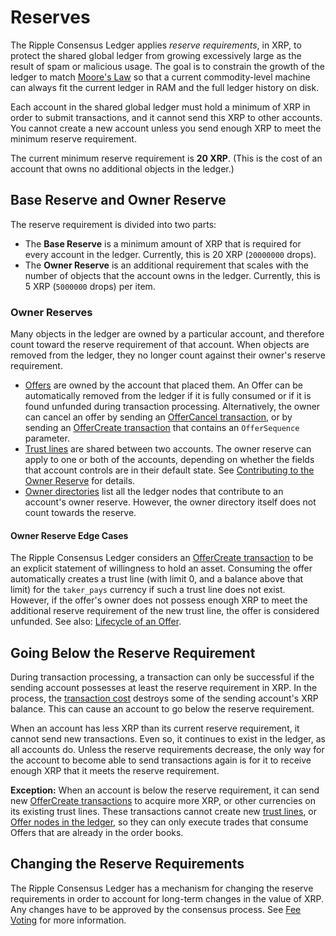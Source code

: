 # Reserves #

The Ripple Consensus Ledger applies _reserve requirements_, in XRP, to protect the shared global ledger from growing excessively large as the result of spam or malicious usage. The goal is to constrain the growth of the ledger to match [Moore's Law](https://en.wikipedia.org/wiki/Moore's_law) so that a current commodity-level machine can always fit the current ledger in RAM and the full ledger history on disk.

Each account in the shared global ledger must hold a minimum of XRP in order to submit transactions, and it cannot send this XRP to other accounts. You cannot create a new account unless you send enough XRP to meet the minimum reserve requirement.

The current minimum reserve requirement is **20 XRP**. (This is the cost of an account that owns no additional objects in the ledger.)


## Base Reserve and Owner Reserve ##

The reserve requirement is divided into two parts:

* The **Base Reserve** is a minimum amount of XRP that is required for every account in the ledger. Currently, this is 20 XRP (`20000000` drops).
* The **Owner Reserve** is an additional requirement that scales with the number of objects that the account owns in the ledger. Currently, this is 5 XRP (`5000000` drops) per item.


### Owner Reserves ###

Many objects in the ledger are owned by a particular account, and therefore count toward the reserve requirement of that account. When objects are removed from the ledger, they no longer count against their owner's reserve requirement.

* [Offers](reference-ledger-format.html#offer) are owned by the account that placed them. An Offer can be automatically removed from the ledger if it is fully consumed or if it is found unfunded during transaction processing. Alternatively, the owner can cancel an offer by sending an [OfferCancel transaction](reference-transaction-format.html#offercancel), or by sending an [OfferCreate transaction](reference-transaction-format.html#offercreate) that contains an `OfferSequence` parameter.
* [Trust lines](reference-ledger-format.html#ripplestate) are shared between two accounts. The owner reserve can apply to one or both of the accounts, depending on whether the fields that account controls are in their default state. See [Contributing to the Owner Reserve](reference-ledger-format.html#contributing-to-the-owner-reserve) for details.
* [Owner directories](reference-ledger-format.html#directorynode) list all the ledger nodes that contribute to an account's owner reserve. However, the owner directory itself does not count towards the reserve.

#### Owner Reserve Edge Cases ####

The Ripple Consensus Ledger considers an [OfferCreate transaction](reference-transaction-format.html#offercreate) to be an explicit statement of willingness to hold an asset. Consuming the offer automatically creates a trust line (with limit 0, and a balance above that limit) for the `taker_pays` currency if such a trust line does not exist. However, if the offer's owner does not possess enough XRP to meet the additional reserve requirement of the new trust line, the offer is considered unfunded. See also: [Lifecycle of an Offer](reference-transaction-format.html#lifecycle-of-an-offer).



## Going Below the Reserve Requirement ##

During transaction processing, a transaction can only be successful if the sending account possesses at least the reserve requirement in XRP. In the process, the [transaction cost](concept-transaction-cost.html) destroys some of the sending account's XRP balance. This can cause an account to go below the reserve requirement.

When an account has less XRP than its current reserve requirement, it cannot send new transactions. Even so, it continues to exist in the ledger, as all accounts do. Unless the reserve requirements decrease, the only way for the account to become able to send transactions again is for it to receive enough XRP that it meets the reserve requirement.

**Exception:** When an account is below the reserve requirement, it can send new [OfferCreate transactions](reference-transaction-format.html#offercreate) to acquire more XRP, or other currencies on its existing trust lines. These transactions cannot create new [trust lines](reference-ledger-format.html#ripplestate), or [Offer nodes in the ledger](reference-ledger-format.html#offer), so they can only execute trades that consume Offers that are already in the order books.

## Changing the Reserve Requirements ##

The Ripple Consensus Ledger has a mechanism for changing the reserve requirements in order to account for long-term changes in the value of XRP. Any changes have to be approved by the consensus process. See [Fee Voting](concept-fee-voting.html) for more information.

